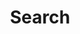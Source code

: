 ---
title: "Search" # in any language you want
layout: "search" # is necessary
# description: "Description for Search"
summary: "search"
placeholder: "search this site"
---